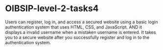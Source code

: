 # OIBSIP-level-2-tasks4
Users can register, log in, and access a secured website using a basic login authentication system that uses HTML, CSS, and JavaScript. AND it displays a invalid username when a mistaken username is entered. It takes you to a secure website after you successfully register and log in to the authentication system.
